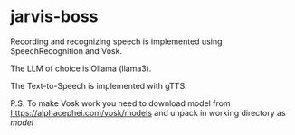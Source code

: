 # jarvis-boss

Recording and recognizing speech is implemented using SpeechRecognition and Vosk. 

The LLM of choice is Ollama (llama3).

The Text-to-Speech is implemented with gTTS.

P.S. To make Vosk work you need to download model from https://alphacephei.com/vosk/models
and unpack in working directory as *model*

